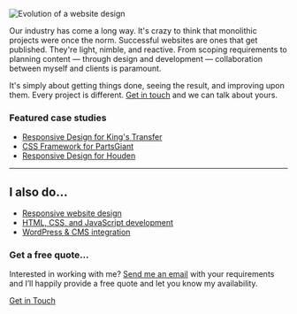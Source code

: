 <p class="b-post__image b-post__image--centred"><img src="/assets/img/process-and-strategy.png" alt="Evolution of a website design"></p>

Our industry has come a long way. It's crazy to think that monolithic projects were once the norm. Successful websites are ones that get published. They're light, nimble, and reactive. From scoping requirements to planning content — through design and development — collaboration between myself and clients is paramount.

It's simply about getting things done, seeing the result, and improving upon them. Every project is different. [Get in touch](/contact/) and we can talk about yours.

### Featured case studies

* [Responsive Design for King's Transfer](/2013/08/09/responsive-design-for-kings-transfer/)
* [CSS Framework for PartsGiant](/2016/01/04/css-framework-for-partsgiant/)
* [Responsive Design for Houden](/2015/03/18/responsive-design-for-houden/)

<hr>

## I also do&hellip;

* <a href="/responsive-design/">Responsive website design</a>
* <a href="/front-end-development/">HTML, CSS, and JavaScript development</a>
* <a href="/wordpress-and-cms-integration/">WordPress &amp; CMS integration</a>

<div class="b-boxed b-boxed--dark u-dark">
  <h3>Get a free quote&hellip;</h3>
  <p>Interested in working with me? <a href="/contact/">Send me an email</a> with your requirements and I’ll happily provide a free quote and let you know my availability.</p>
  <a href="/contact/" class="e-button e-button--bg1">Get in Touch</a>
</div>
